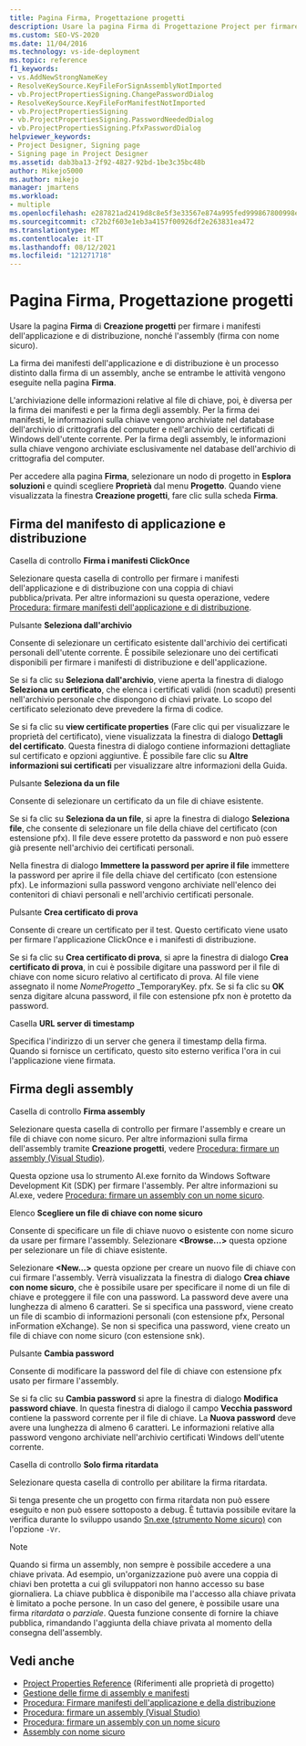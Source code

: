 ```yaml
---
title: Pagina Firma, Progettazione progetti
description: Usare la pagina Firma di Progettazione Project per firmare i manifesti dell'applicazione e della distribuzione e anche per firmare l'assembly.
ms.custom: SEO-VS-2020
ms.date: 11/04/2016
ms.technology: vs-ide-deployment
ms.topic: reference
f1_keywords:
- vs.AddNewStrongNameKey
- ResolveKeySource.KeyFileForSignAssemblyNotImported
- vb.ProjectPropertiesSigning.ChangePasswordDialog
- ResolveKeySource.KeyFileForManifestNotImported
- vb.ProjectPropertiesSigning
- vb.ProjectPropertiesSigning.PasswordNeededDialog
- vb.ProjectPropertiesSigning.PfxPasswordDialog
helpviewer_keywords:
- Project Designer, Signing page
- Signing page in Project Designer
ms.assetid: dab3ba13-2f92-4827-92bd-1be3c35bc48b
author: Mikejo5000
ms.author: mikejo
manager: jmartens
ms.workload:
- multiple
ms.openlocfilehash: e287821ad2419d8c8e5f3e33567e874a995fed999867800998e5cb358166a75b
ms.sourcegitcommit: c72b2f603e1eb3a4157f00926df2e263831ea472
ms.translationtype: MT
ms.contentlocale: it-IT
ms.lasthandoff: 08/12/2021
ms.locfileid: "121271718"
---
```

# <a name="signing-page-project-designer"></a>Pagina Firma, Progettazione progetti

Usare la pagina **Firma** di **Creazione progetti** per firmare i manifesti dell'applicazione e di distribuzione, nonché l'assembly (firma con nome sicuro).

La firma dei manifesti dell'applicazione e di distribuzione è un processo distinto dalla firma di un assembly, anche se entrambe le attività vengono eseguite nella pagina **Firma**.

L'archiviazione delle informazioni relative al file di chiave, poi, è diversa per la firma dei manifesti e per la firma degli assembly. Per la firma dei manifesti, le informazioni sulla chiave vengono archiviate nel database dell'archivio di crittografia del computer e nell'archivio dei certificati di Windows dell'utente corrente. Per la firma degli assembly, le informazioni sulla chiave vengono archiviate esclusivamente nel database dell'archivio di crittografia del computer.

Per accedere alla pagina **Firma**, selezionare un nodo di progetto in **Esplora soluzioni** e quindi scegliere **Proprietà** dal menu **Progetto**. Quando viene visualizzata la finestra **Creazione progetti**, fare clic sulla scheda **Firma**.

## <a name="application-and-deployment-manifest-signing"></a>Firma del manifesto di applicazione e distribuzione

Casella di controllo **Firma i manifesti ClickOnce**

Selezionare questa casella di controllo per firmare i manifesti dell'applicazione e di distribuzione con una coppia di chiavi pubblica/privata. Per altre informazioni su questa operazione, vedere [Procedura: firmare manifesti dell'applicazione e di distribuzione](../../ide/how-to-sign-application-and-deployment-manifests.md).

Pulsante **Seleziona dall'archivio**

Consente di selezionare un certificato esistente dall'archivio dei certificati personali dell'utente corrente. È possibile selezionare uno dei certificati disponibili per firmare i manifesti di distribuzione e dell'applicazione.

Se si fa clic su **Seleziona dall'archivio**, viene aperta la finestra di dialogo **Seleziona un certificato**, che elenca i certificati validi (non scaduti) presenti nell'archivio personale che dispongono di chiavi private. Lo scopo del certificato selezionato deve prevedere la firma di codice.

Se si fa clic su **view certificate properties** (Fare clic qui per visualizzare le proprietà del certificato), viene visualizzata la finestra di dialogo **Dettagli del certificato**. Questa finestra di dialogo contiene informazioni dettagliate sul certificato e opzioni aggiuntive. È possibile fare clic su **Altre informazioni sui certificati** per visualizzare altre informazioni della Guida.

Pulsante **Seleziona da un file**

Consente di selezionare un certificato da un file di chiave esistente.

Se si fa clic su **Seleziona da un file**, si apre la finestra di dialogo **Seleziona file**, che consente di selezionare un file della chiave del certificato (con estensione pfx). Il file deve essere protetto da password e non può essere già presente nell'archivio dei certificati personali.

Nella finestra di dialogo **Immettere la password per aprire il file** immettere la password per aprire il file della chiave del certificato (con estensione pfx). Le informazioni sulla password vengono archiviate nell'elenco dei contenitori di chiavi personali e nell'archivio certificati personale.

Pulsante **Crea certificato di prova**

Consente di creare un certificato per il test. Questo certificato viene usato per firmare l'applicazione ClickOnce e i manifesti di distribuzione.

Se si fa clic su **Crea certificato di prova**, si apre la finestra di dialogo **Crea certificato di prova**, in cui è possibile digitare una password per il file di chiave con nome sicuro relativo al certificato di prova. Al file viene assegnato il nome *NomeProgetto* _TemporaryKey. pfx. Se si fa clic su **OK** senza digitare alcuna password, il file con estensione pfx non è protetto da password.

Casella **URL server di timestamp**

Specifica l'indirizzo di un server che genera il timestamp della firma. Quando si fornisce un certificato, questo sito esterno verifica l'ora in cui l'applicazione viene firmata.

## <a name="assembly-signing"></a>Firma degli assembly

Casella di controllo **Firma assembly**

Selezionare questa casella di controllo per firmare l'assembly e creare un file di chiave con nome sicuro. Per altre informazioni sulla firma dell'assembly tramite **Creazione progetti**, vedere [Procedura: firmare un assembly (Visual Studio)](../managing-assembly-and-manifest-signing.md#how-to-sign-an-assembly-in-visual-studio).

Questa opzione usa lo strumento Al.exe fornito da Windows Software Development Kit (SDK) per firmare l'assembly. Per altre informazioni su Al.exe, vedere [Procedura: firmare un assembly con un nome sicuro](/dotnet/framework/app-domains/how-to-sign-an-assembly-with-a-strong-name).

Elenco **Scegliere un file di chiave con nome sicuro**

Consente di specificare un file di chiave nuovo o esistente con nome sicuro da usare per firmare l'assembly. Selezionare **\<Browse...>** questa opzione per selezionare un file di chiave esistente.

Selezionare **\<New...>** questa opzione per creare un nuovo file di chiave con cui firmare l'assembly. Verrà visualizzata la finestra di dialogo **Crea chiave con nome sicuro**, che è possibile usare per specificare il nome di un file di chiave e proteggere il file con una password. La password deve avere una lunghezza di almeno 6 caratteri. Se si specifica una password, viene creato un file di scambio di informazioni personali (con estensione pfx, Personal inFormation eXchange). Se non si specifica una password, viene creato un file di chiave con nome sicuro (con estensione snk).

Pulsante **Cambia password**

Consente di modificare la password del file di chiave con estensione pfx usato per firmare l'assembly.

Se si fa clic su **Cambia password** si apre la finestra di dialogo **Modifica password chiave**. In questa finestra di dialogo il campo **Vecchia password** contiene la password corrente per il file di chiave. La **Nuova password** deve avere una lunghezza di almeno 6 caratteri. Le informazioni relative alla password vengono archiviate nell'archivio certificati Windows dell'utente corrente.

Casella di controllo **Solo firma ritardata**

Selezionare questa casella di controllo per abilitare la firma ritardata.

Si tenga presente che un progetto con firma ritardata non può essere eseguito e non può essere sottoposto a debug. È tuttavia possibile evitare la verifica durante lo sviluppo usando [Sn.exe (strumento Nome sicuro)](/dotnet/framework/tools/sn-exe-strong-name-tool) con l'opzione `-Vr`.

> [!NOTE]
> Quando si firma un assembly, non sempre è possibile accedere a una chiave privata. Ad esempio, un'organizzazione può avere una coppia di chiavi ben protetta a cui gli sviluppatori non hanno accesso su base giornaliera. La chiave pubblica è disponibile ma l'accesso alla chiave privata è limitato a poche persone. In un caso del genere, è possibile usare una firma *ritardata* o *parziale*. Questa funzione consente di fornire la chiave pubblica, rimandando l'aggiunta della chiave privata al momento della consegna dell'assembly.

## <a name="see-also"></a>Vedi anche

- [Project Properties Reference](../../ide/reference/project-properties-reference.md) (Riferimenti alle proprietà di progetto)
- [Gestione delle firme di assembly e manifesti](../../ide/managing-assembly-and-manifest-signing.md)
- [Procedura: Firmare manifesti dell'applicazione e della distribuzione](../../ide/how-to-sign-application-and-deployment-manifests.md)
- [Procedura: firmare un assembly (Visual Studio)](../managing-assembly-and-manifest-signing.md#how-to-sign-an-assembly-in-visual-studio)
- [Procedura: firmare un assembly con un nome sicuro](/dotnet/framework/app-domains/how-to-sign-an-assembly-with-a-strong-name)
- [Assembly con nome sicuro](/dotnet/framework/app-domains/strong-named-assemblies)
